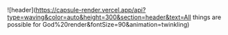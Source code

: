 ![header](https://capsule-render.vercel.app/api?type=waving&color=auto&height=300&section=header&text=All things are possible for God%20render&fontSize=90&animation=twinkling)
